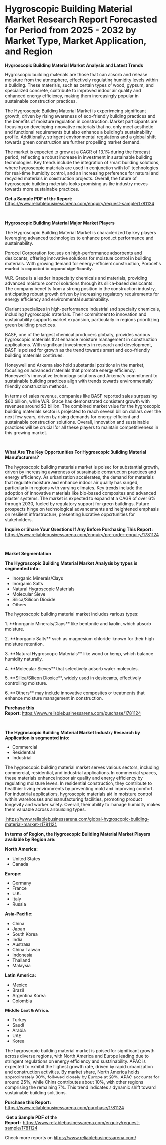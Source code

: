 <p><h1>Hygroscopic Building Material Market Research Report Forecasted for Period from 2025 -  2032 by Market Type, Market Application, and Region</h1></p><p><strong>Hygroscopic Building Material Market Analysis and Latest Trends</strong></p>
<p><p>Hygroscopic building materials are those that can absorb and release moisture from the atmosphere, effectively regulating humidity levels within a building. These materials, such as certain types of wood, gypsum, and specialized concrete, contribute to improved indoor air quality and enhanced energy efficiency, making them increasingly popular in sustainable construction practices.</p><p>The Hygroscopic Building Material Market is experiencing significant growth, driven by rising awareness of eco-friendly building practices and the benefits of moisture regulation in construction. Market participants are focusing on developing innovative materials that not only meet aesthetic and functional requirements but also enhance a building's sustainability profile. Additionally, stringent environmental regulations and a global shift towards green construction are further propelling market demand. </p><p>The market is expected to grow at a CAGR of 13.1% during the forecast period, reflecting a robust increase in investment in sustainable building technologies. Key trends include the integration of smart building solutions, where hygroscopic materials are used in conjunction with IoT technologies for real-time humidity control, and an increasing preference for natural and recycled materials in construction projects. Overall, the future of hygroscopic building materials looks promising as the industry moves towards more sustainable practices.</p></p>
<p><strong>Get a Sample PDF of the Report:&nbsp;</strong> <a href="https://www.reliablebusinessarena.com/enquiry/request-sample/1781124?utm_campaign=3042&utm_medium=2&utm_source=Github&utm_content=ia&utm_term=25032025&utm_id=hygroscopic-building-material">https://www.reliablebusinessarena.com/enquiry/request-sample/1781124</a></p>
<p>&nbsp;</p>
<p><strong>Hygroscopic Building Material Major Market Players</strong></p>
<p><p>The Hygroscopic Building Material Market is characterized by key players leveraging advanced technologies to enhance product performance and sustainability. </p><p>Porocel Corporation focuses on high-performance adsorbents and desiccants, offering innovative solutions for moisture control in building materials. With growing demand for energy-efficient construction, Porocel's market is expected to expand significantly.</p><p>W.R. Grace is a leader in specialty chemicals and materials, providing advanced moisture control solutions through its silica-based desiccants. The company benefits from a strong position in the construction industry, anticipating robust growth driven by increasing regulatory requirements for energy efficiency and environmental sustainability.</p><p>Clariant specializes in high-performance industrial and specialty chemicals, including hygroscopic materials. Their commitment to innovation and sustainability supports market expansion, particularly in regions prioritizing green building practices.</p><p>BASF, one of the largest chemical producers globally, provides various hygroscopic materials that enhance moisture management in construction applications. With significant investments in research and development, BASF is poised for growth as the trend towards smart and eco-friendly building materials continues.</p><p>Honeywell and Arkema also hold substantial positions in the market, focusing on advanced materials that promote energy efficiency. Honeywell's innovative technology solutions and Arkema's commitment to sustainable building practices align with trends towards environmentally friendly construction methods.</p><p>In terms of sales revenue, companies like BASF reported sales surpassing $60 billion, while W.R. Grace has demonstrated consistent growth with revenues around $3 billion. The combined market value for the hygroscopic building materials sector is projected to reach several billion dollars over the next few years, driven by rising demands for energy-efficient and sustainable construction solutions. Overall, innovation and sustainable practices will be crucial for all these players to maintain competitiveness in this growing market.</p></p>
<p>&nbsp;</p>
<p><strong>What Are The Key Opportunities For Hygroscopic Building Material Manufacturers?</strong></p>
<p><p>The hygroscopic building materials market is poised for substantial growth, driven by increasing awareness of sustainable construction practices and energy efficiency. As urbanization accelerates, the demand for materials that regulate moisture and enhance indoor air quality has surged, particularly in regions with varying climates. Key trends include the adoption of innovative materials like bio-based composites and advanced plaster systems. The market is expected to expand at a CAGR of over 6% through 2030, fueled by regulatory support for green buildings. Future prospects hinge on technological advancements and heightened emphasis on resilient infrastructure, presenting lucrative opportunities for stakeholders.</p></p>
<p><strong>Inquire or Share Your Questions If Any Before Purchasing This Report:</strong> <a href="https://www.reliablebusinessarena.com/enquiry/pre-order-enquiry/1781124?utm_campaign=3042&utm_medium=2&utm_source=Github&utm_content=ia&utm_term=25032025&utm_id=hygroscopic-building-material">https://www.reliablebusinessarena.com/enquiry/pre-order-enquiry/1781124</a></p>
<p>&nbsp;</p>
<p><strong>Market Segmentation</strong></p>
<p><strong>The Hygroscopic Building Material Market Analysis by types is segmented into:</strong></p>
<p><ul><li>Inorganic Minerals/Clays</li><li>Inorganic Salts</li><li>Natural Hygroscopic Materials</li><li>Molecular Sieve</li><li>Silica/Silicon Dioxide</li><li>Others</li></ul></p>
<p><p>The hygroscopic building material market includes various types: </p><p>1. **Inorganic Minerals/Clays** like bentonite and kaolin, which absorb moisture.</p><p>2. **Inorganic Salts** such as magnesium chloride, known for their high moisture retention.</p><p>3. **Natural Hygroscopic Materials** like wood or hemp, which balance humidity naturally.</p><p>4. **Molecular Sieves** that selectively adsorb water molecules.</p><p>5. **Silica/Silicon Dioxide**, widely used in desiccants, effectively controlling moisture.</p><p>6. **Others** may include innovative composites or treatments that enhance moisture management in construction.</p></p>
<p><strong>Purchase this Report:&nbsp;</strong><a href="https://www.reliablebusinessarena.com/purchase/1781124?utm_campaign=3042&utm_medium=2&utm_source=Github&utm_content=ia&utm_term=25032025&utm_id=hygroscopic-building-material">https://www.reliablebusinessarena.com/purchase/1781124</a></p>
<p>&nbsp;</p>
<p><strong>The Hygroscopic Building Material Market Industry Research by Application is segmented into:</strong></p>
<p><ul><li>Commercial</li><li>Residential</li><li>Industrial</li></ul></p>
<p><p>The hygroscopic building material market serves various sectors, including commercial, residential, and industrial applications. In commercial spaces, these materials enhance indoor air quality and energy efficiency by regulating moisture levels. In residential construction, they contribute to healthier living environments by preventing mold and improving comfort. For industrial applications, hygroscopic materials aid in moisture control within warehouses and manufacturing facilities, promoting product longevity and worker safety. Overall, their ability to manage humidity makes them valuable across all building types.</p></p>
<p><a href="https://www.reliablebusinessarena.com/global-hygroscopic-building-material-market-r1781124?utm_campaign=3042&utm_medium=2&utm_source=Github&utm_content=ia&utm_term=25032025&utm_id=hygroscopic-building-material">&nbsp;https://www.reliablebusinessarena.com/global-hygroscopic-building-material-market-r1781124</a></p>
<p><strong>In terms of Region, the Hygroscopic Building Material Market Players available by Region are:</strong></p>
<p>
    <p> <strong> North America: </strong>
        <ul>
            <li>United States</li>
            <li>Canada</li>
        </ul>
        </p> 
    <p> <strong> Europe: </strong>
        <ul>
            <li>Germany</li>
            <li>France</li>
            <li>U.K.</li>
            <li>Italy</li>
            <li>Russia</li>
        </ul>
        </p> 
    <p> <strong> Asia-Pacific: </strong>
        <ul>
            <li>China</li>
            <li>Japan</li>
            <li>South Korea</li>
            <li>India</li>
            <li>Australia</li>
            <li>China Taiwan</li>
            <li>Indonesia</li>
            <li>Thailand</li>
            <li>Malaysia</li>
        </ul>
        </p> 
    <p> <strong> Latin America: </strong>
        <ul>
            <li>Mexico</li>
            <li>Brazil</li>
            <li>Argentina Korea</li>
            <li>Colombia</li>
        </ul>
        </p> 
    <p> <strong> Middle East & Africa: </strong>
        <ul>
            <li>Turkey</li>
            <li>Saudi</li>
            <li>Arabia</li>
            <li>UAE</li>
            <li>Korea</li>
        </ul>
    </p>
    </p>
<p><p>The hygroscopic building material market is poised for significant growth across diverse regions, with North America and Europe leading due to stringent regulations on energy efficiency and sustainability. APAC is expected to exhibit the highest growth rate, driven by rapid urbanization and construction activities. By market share, North America holds approximately 30%, followed closely by Europe at 28%. APAC accounts for around 25%, while China contributes about 10%, with other regions comprising the remaining 7%. This trend indicates a dynamic shift toward sustainable building solutions.</p></p>
<p><strong>Purchase this Report: </strong><a href="https://www.reliablebusinessarena.com/purchase/1781124?utm_campaign=3042&utm_medium=2&utm_source=Github&utm_content=ia&utm_term=25032025&utm_id=hygroscopic-building-material">https://www.reliablebusinessarena.com/purchase/1781124</a></p>
<p>&nbsp;<strong>Get a Sample PDF of the Report:&nbsp;&nbsp;</strong><a href="https://www.reliablebusinessarena.com/enquiry/request-sample/1781124?utm_campaign=3042&utm_medium=2&utm_source=Github&utm_content=ia&utm_term=25032025&utm_id=hygroscopic-building-material">https://www.reliablebusinessarena.com/enquiry/request-sample/1781124</a></p>
<p><strong></strong></p>
<p>Check more reports on <a href="https://www.reliablebusinessarena.com/?utm_campaign=3042&utm_medium=2&utm_source=Github&utm_content=ia&utm_term=25032025&utm_id=hygroscopic-building-material">https://www.reliablebusinessarena.com/</a></p>